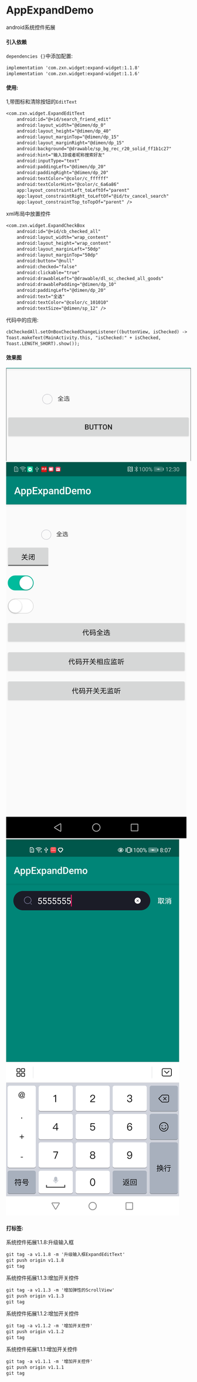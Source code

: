# AppExpandDemo
android系统控件拓展

#### 引入依赖

`dependencies {}`中添加配置:
```
implementation 'com.zxn.widget:expand-widget:1.1.8'
implementation 'com.zxn.widget:expand-widget:1.1.6'
```
    
#### 使用:
1,带图标和清除按钮的`EditText`
```
<com.zxn.widget.ExpandEditText
    android:id="@+id/search_friend_edit"
    android:layout_width="@dimen/dp_0"
    android:layout_height="@dimen/dp_40"
    android:layout_marginTop="@dimen/dp_15"
    android:layout_marginRight="@dimen/dp_15"
    android:background="@drawable/sp_bg_rec_r20_solid_ff1b1c27"
    android:hint="输入ID或者昵称搜索好友"
    android:inputType="text"
    android:paddingLeft="@dimen/dp_20"
    android:paddingRight="@dimen/dp_20"
    android:textColor="@color/c_ffffff"
    android:textColorHint="@color/c_6a6a86"
    app:layout_constraintLeft_toLeftOf="parent"
    app:layout_constraintRight_toLeftOf="@id/tv_cancel_search"
    app:layout_constraintTop_toTopOf="parent" />
```

xml布局中放置控件
```
<com.zxn.widget.ExpandCheckBox
    android:id="@+id/cb_checked_all"
    android:layout_width="wrap_content"
    android:layout_height="wrap_content"
    android:layout_marginLeft="50dp"
    android:layout_marginTop="50dp"
    android:button="@null"
    android:checked="false"
    android:clickable="true"
    android:drawableLeft="@drawable/dl_sc_checked_all_goods"
    android:drawablePadding="@dimen/dp_10"
    android:paddingLeft="@dimen/dp_20"
    android:text="全选"
    android:textColor="@color/c_101010"
    android:textSize="@dimen/sp_12" />
```

代码中的应用:
```
cbCheckedAll.setOnBoxCheckedChangeListener((buttonView, isChecked) -> Toast.makeText(MainActivity.this, "isChecked:" + isChecked, Toast.LENGTH_SHORT).show());
```
#### 效果图

![Image text](/image/view.png)
![Image text](/image/view1.png)
![Image text](/image/image_edit.png)


#### 打标签:

系统控件拓展1.1.8:升级输入框
```
git tag -a v1.1.8 -m '升级输入框ExpandEditText'
git push origin v1.1.8
git tag
```

系统控件拓展1.1.3:增加开关控件
```
git tag -a v1.1.3 -m '增加弹性的ScrollView'
git push origin v1.1.3
git tag
```

系统控件拓展1.1.2:增加开关控件
```
git tag -a v1.1.2 -m '增加开关控件'
git push origin v1.1.2
git tag
```

系统控件拓展1.1.1:增加开关控件
```
git tag -a v1.1.1 -m '增加开关控件'
git push origin v1.1.1
git tag
```

